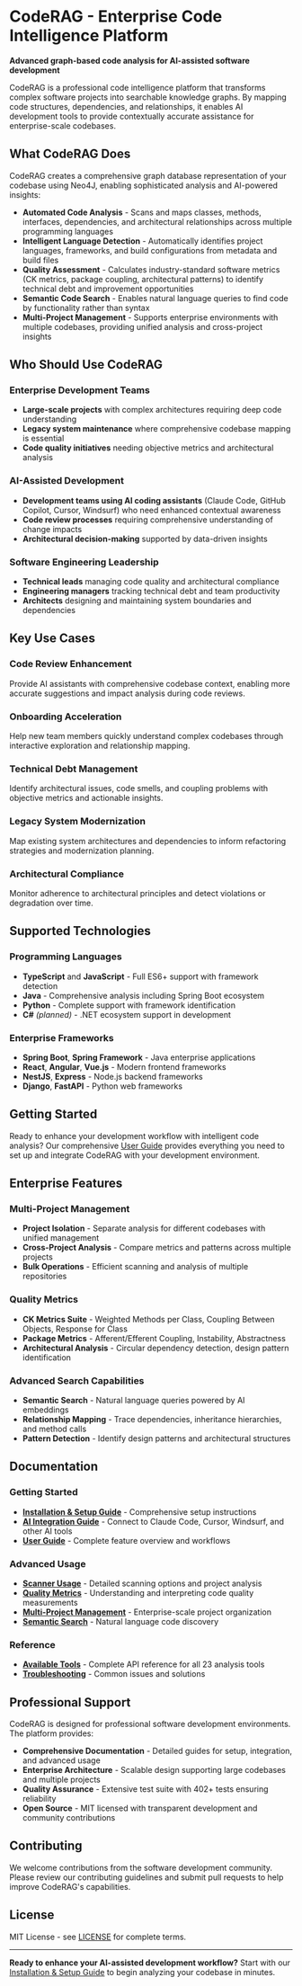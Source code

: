 # CodeRAG - Enterprise Code Intelligence Platform

**Advanced graph-based code analysis for AI-assisted software development**

CodeRAG is a professional code intelligence platform that transforms complex software projects into searchable knowledge graphs. By mapping code structures, dependencies, and relationships, it enables AI development tools to provide contextually accurate assistance for enterprise-scale codebases.

## What CodeRAG Does

CodeRAG creates a comprehensive graph database representation of your codebase using Neo4J, enabling sophisticated analysis and AI-powered insights:

- **Automated Code Analysis** - Scans and maps classes, methods, interfaces, dependencies, and architectural relationships across multiple programming languages
- **Intelligent Language Detection** - Automatically identifies project languages, frameworks, and build configurations from metadata and build files  
- **Quality Assessment** - Calculates industry-standard software metrics (CK metrics, package coupling, architectural patterns) to identify technical debt and improvement opportunities
- **Semantic Code Search** - Enables natural language queries to find code by functionality rather than syntax
- **Multi-Project Management** - Supports enterprise environments with multiple codebases, providing unified analysis and cross-project insights

## Who Should Use CodeRAG

### Enterprise Development Teams
- **Large-scale projects** with complex architectures requiring deep code understanding
- **Legacy system maintenance** where comprehensive codebase mapping is essential
- **Code quality initiatives** needing objective metrics and architectural analysis

### AI-Assisted Development
- **Development teams using AI coding assistants** (Claude Code, GitHub Copilot, Cursor, Windsurf) who need enhanced contextual awareness
- **Code review processes** requiring comprehensive understanding of change impacts
- **Architectural decision-making** supported by data-driven insights

### Software Engineering Leadership
- **Technical leads** managing code quality and architectural compliance
- **Engineering managers** tracking technical debt and team productivity
- **Architects** designing and maintaining system boundaries and dependencies

## Key Use Cases

### Code Review Enhancement
Provide AI assistants with comprehensive codebase context, enabling more accurate suggestions and impact analysis during code reviews.

### Onboarding Acceleration  
Help new team members quickly understand complex codebases through interactive exploration and relationship mapping.

### Technical Debt Management
Identify architectural issues, code smells, and coupling problems with objective metrics and actionable insights.

### Legacy System Modernization
Map existing system architectures and dependencies to inform refactoring strategies and modernization planning.

### Architectural Compliance
Monitor adherence to architectural principles and detect violations or degradation over time.

## Supported Technologies

### Programming Languages
- **TypeScript** and **JavaScript** - Full ES6+ support with framework detection
- **Java** - Comprehensive analysis including Spring Boot ecosystem
- **Python** - Complete support with framework identification
- **C#** *(planned)* - .NET ecosystem support in development

### Enterprise Frameworks
- **Spring Boot**, **Spring Framework** - Java enterprise applications
- **React**, **Angular**, **Vue.js** - Modern frontend frameworks  
- **NestJS**, **Express** - Node.js backend frameworks
- **Django**, **FastAPI** - Python web frameworks

## Getting Started

Ready to enhance your development workflow with intelligent code analysis? Our comprehensive [User Guide](docs/user-guide.md) provides everything you need to set up and integrate CodeRAG with your development environment.

## Enterprise Features

### Multi-Project Management
- **Project Isolation** - Separate analysis for different codebases with unified management
- **Cross-Project Analysis** - Compare metrics and patterns across multiple projects
- **Bulk Operations** - Efficient scanning and analysis of multiple repositories

### Quality Metrics
- **CK Metrics Suite** - Weighted Methods per Class, Coupling Between Objects, Response for Class
- **Package Metrics** - Afferent/Efferent Coupling, Instability, Abstractness
- **Architectural Analysis** - Circular dependency detection, design pattern identification

### Advanced Search Capabilities  
- **Semantic Search** - Natural language queries powered by AI embeddings
- **Relationship Mapping** - Trace dependencies, inheritance hierarchies, and method calls
- **Pattern Detection** - Identify design patterns and architectural structures

## Documentation

### Getting Started
- **[Installation & Setup Guide](docs/installation-setup.md)** - Comprehensive setup instructions
- **[AI Integration Guide](docs/ai-integration.md)** - Connect to Claude Code, Cursor, Windsurf, and other AI tools
- **[User Guide](docs/user-guide.md)** - Complete feature overview and workflows

### Advanced Usage
- **[Scanner Usage](docs/scanner-usage.md)** - Detailed scanning options and project analysis
- **[Quality Metrics](docs/quality-metrics.md)** - Understanding and interpreting code quality measurements  
- **[Multi-Project Management](docs/multi-project-management.md)** - Enterprise-scale project organization
- **[Semantic Search](docs/semantic-search.md)** - Natural language code discovery

### Reference
- **[Available Tools](docs/available-tools.md)** - Complete API reference for all 23 analysis tools
- **[Troubleshooting](docs/troubleshooting.md)** - Common issues and solutions

## Professional Support

CodeRAG is designed for professional software development environments. The platform provides:

- **Comprehensive Documentation** - Detailed guides for setup, integration, and advanced usage
- **Enterprise Architecture** - Scalable design supporting large codebases and multiple projects  
- **Quality Assurance** - Extensive test suite with 402+ tests ensuring reliability
- **Open Source** - MIT licensed with transparent development and community contributions

## Contributing

We welcome contributions from the software development community. Please review our contributing guidelines and submit pull requests to help improve CodeRAG's capabilities.

## License

MIT License - see [LICENSE](LICENSE) for complete terms.

---

**Ready to enhance your AI-assisted development workflow?** Start with our [Installation & Setup Guide](docs/installation-setup.md) to begin analyzing your codebase in minutes.
